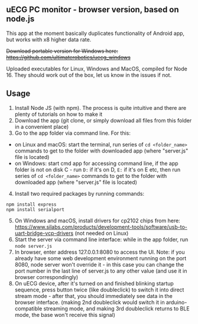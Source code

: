 ## uECG PC monitor - browser version, based on node.js

This app at the moment basically duplicates functionality of Android app, but works with x8 higher data rate.

~~Download portable version for Windows here: https://github.com/ultimaterobotics/uecg_windows~~

Uploaded executables for Linux, Windows and MacOS, compiled for Node 16. They should work out of the box, let us know in the issues if not.

## Usage

1. Install Node JS (with npm). The process is quite intuitive and there are plenty of tutorials on how to make it
2. Download the app (git clone, or simply download all files from this folder in a convenient place)
3. Go to the app folder via command line. For this:
  - on Linux and macOS: start the terminal, run series of `cd <folder_name>` commands to get to the folder with downloaded app (where "server.js" file is located)
 - on Windows: start cmd app for accessing command line, if the app folder is not on disk C - run `D:` if it's on D, `E:` if it's on E etc, then run series of `cd <folder_name>` commands to get to the folder with downloaded app (where "server.js" file is located)
4. Install two required packages by running commands:
```
npm install express
npm install serialport
```
5. On Windows and macOS, install drivers for cp2102 chips from here: https://www.silabs.com/products/development-tools/software/usb-to-uart-bridge-vcp-drivers (not needed on Linux)
6. Start the server via command line interface: while in the app folder, run `node server.js`
7. In browser, enter address 127.0.0.1:8080 to access the UI. Note: if you already have some web development environment running on the port 8080, node server won't override it - in this case you can change the port number in the last line of server.js to any other value (and use it in browser correspondingly)
8. On uECG device, after it's turned on and finished blinking startup sequence, press button twice (like doubleclick) to switch it into direct stream mode - after that, you should immediately see data in the browser interface. (making 2nd doubleclick would switch it in arduino-compatible streaming mode, and making 3rd doubleclick returns to BLE mode, the base won't receive this signal)
